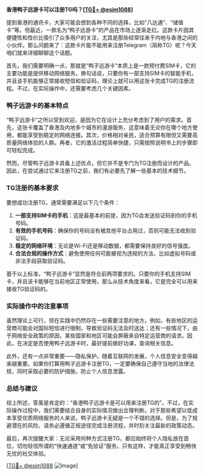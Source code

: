 **香港鸭子远游卡可以注册TG吗？[[TG💪+ @esim1088](https://t.me/s/esim1088)]**

提到香港的通讯卡，大家可能会想到各种不同的选择，比如“八达通”、“储值卡”等。但最近，一款名为“鸭子远游卡”的产品在市场上逐渐走红。这款卡片因其便捷性和性价比吸引了众多用户的关注，尤其是那些经常往来于内地与香港之间的小伙伴。那么问题来了：这款卡片能不能用来注册Telegram（简称TG）呢？今天咱们就来详细聊聊这个话题。

首先，我们需要明确一点，那就是“鸭子远游卡”本质上是一款预付费SIM卡，它的主要功能是提供移动网络服务。换句话说，只要你有一部支持SIM卡的智能手机，并且该手机能够正常接收短信和验证码，理论上就可以用这张卡完成TG的注册流程。不过，在实际操作中，还需要考虑几个关键因素。

### 鸭子远游卡的基本特点

“鸭子远游卡”之所以受到欢迎，是因为它在设计上充分考虑到了用户的需求。首先，这张卡覆盖了香港及内地多个城市的漫游服务，这意味着无论你在哪个地方使用，都能享受到稳定的网络连接。其次，价格相对亲民，适合预算有限但又需要高质量网络体验的人群。再者，它的激活过程简单快捷，只需按照说明书上的步骤即可轻松完成。

然而，尽管鸭子远游卡具备上述优点，但它并不是专门为TG注册而设计的产品。因此，在尝试通过它来注册TG之前，我们有必要先了解一些基本的技术细节。

### TG注册的基本要求

要想成功注册TG，通常需要满足以下几个条件：
1. **一部支持SIM卡的手机**：这是最基本的前提，因为TG会发送验证码到你的手机号码。
2. **有效的手机号码**：确保你的号码没有被其他平台占用过，否则可能无法收到验证码。
3. **稳定的网络环境**：无论是Wi-Fi还是移动数据，都需要保持良好的信号强度。
4. **合法合规的操作方式**：避免使用任何可能被视为违规的方法，比如虚拟号码或非法手段获取验证码。

基于以上标准，“鸭子远游卡”显然是符合前两项要求的。只要你的手机支持SIM卡，并且该卡能够在当前地区正常使用，那么从技术角度来看，它是完全可以用来接收TG验证码的。

### 实际操作中的注意事项

虽然理论上可行，但在实践中仍然存在一些需要注意的地方。例如，有些地区的运营商可能会对国际短信进行限制，导致验证码无法及时送达；还有一些情况下，由于网络安全政策的原因，某些国家和地区可能会屏蔽来自特定运营商的请求。因此，在决定是否使用鸭子远游卡时，最好提前做好功课，查询相关信息。

此外，还有一点非常重要——隐私保护。随着互联网的发展，个人信息安全变得越来越重要。如果你打算用鸭子远游卡注册TG，一定要确保自己遵守当地的法律法规，同时采取必要的防护措施，防止个人信息泄露。

### 总结与建议

综上所述，答案是肯定的：“香港鸭子远游卡是可以用来注册TG的”。不过，在实际操作过程中，我们需要结合自身的实际情况做出合理判断。对于那些希望以低成本享受优质网络服务的人来说，鸭子远游卡无疑是一个不错的选择。但是，为了规避潜在的风险，请务必遵循正规途径完成注册流程，并时刻关注最新的政策动态。

最后，再次提醒大家：无论采用何种方式注册TG，都应始终将个人隐私放在首位，切勿轻信所谓的“快速通道”或“免验证”服务。只有这样，才能真正享受到畅快无忧的社交体验。

[[TG💪+ @esim1088](https://t.me/s/esim1088) ![Image](https://i.postimg.cc/4NQfJmqS/Snipaste-2025-05-13-00-14-12.png)]